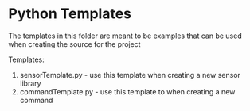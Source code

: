 # Python Templates

The templates in this folder are meant to be examples that can be used when creating the source for the project

Templates:
1. sensorTemplate.py - use this template when creating a new sensor library
2. commandTemplate.py - use this template to when creating a new command